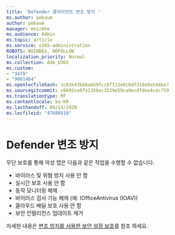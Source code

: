 ```yaml
---
title: 'Defender 클라이언트 변조 방지 '
ms.author: pebaum
author: pebaum
manager: mnirkhe
ms.audience: Admin
ms.topic: article
ms.service: o365-administration
ROBOTS: NOINDEX, NOFOLLOW
localization_priority: Normal
ms.collection: Adm_O365
ms.custom:
- "3479"
- "9001464"
ms.openlocfilehash: 2c03e43bb8a669fcc8ff22e6c6df319a9a548be7
ms.sourcegitcommit: c6692ce0fa1358ec3529e59ca0ecdfdea4cdc759
ms.translationtype: MT
ms.contentlocale: ko-KR
ms.lasthandoff: 09/14/2020
ms.locfileid: "47680510"
---
```

# <a name="defender-tamper-protection"></a>Defender 변조 방지 

무단 보호를 통해 악성 앱은 다음과 같은 작업을 수행할 수 없습니다.

- 바이러스 및 위협 방지 사용 안 함
- 실시간 보호 사용 안 함
- 동작 모니터링 해제
- 바이러스 검사 기능 해제 (예: IOfficeAntivirus (IOAV))
- 클라우드 배달 보호 사용 안 함
- 보안 인텔리전스 업데이트 제거

자세한 내용은 [변조 방지를 사용한 보안 설정 보호](https://docs.microsoft.com/windows/security/threat-protection/windows-defender-antivirus/prevent-changes-to-security-settings-with-tamper-protection)를 참조 하세요.